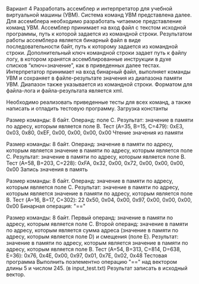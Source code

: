 Вариант 4
Разработать ассемблер и интерпретатор для учебной виртуальной машины 
(УВМ). Система команд УВМ представлена далее. 
Для ассемблера необходимо разработать читаемое представление команд 
УВМ. Ассемблер принимает на вход файл с текстом исходной программы, путь к 
которой задается из командной строки. Результатом работы ассемблера является 
бинарный файл в виде последовательности байт, путь к которому задается из 
командной строки. Дополнительный ключ командной строки задает путь к файлу
логу, в котором хранятся ассемблированные инструкции в духе списков 
“ключ=значение”, как в приведенных далее тестах. 
Интерпретатор принимает на вход бинарный файл, выполняет команды УВМ 
и сохраняет в файле-результате значения из диапазона памяти УВМ. Диапазон 
также указывается из командной строки. 
Форматом для файла-лога и файла-результата является xml. 

Необходимо реализовать приведенные тесты для всех команд, а также 
написать и отладить тестовую программу. 
Загрузка константы 

Размер команды: 8 байт. Операнд: поле C. Результат: значение в памяти по 
адресу, которым является поле B. 
Тест (A=35, B=15, C=479): 
0xE3, 0x03, 0x80, 0xEF, 0x00, 0x00, 0x00, 0x00 
Чтение значения из памяти 

Размер команды: 8 байт. Операнд: значение в памяти по адресу, которым 
является значение в памяти по адресу, которым является поле C. Результат: 
значение в памяти по адресу, которым является поле B. 
Тест (A=58, B=203, C=228): 
0xFA, 0x32, 0x00, 0x72, 0x00, 0x00, 0x00, 0x00 
Запись значения в память 

Размер команды: 8 байт. Операнд: значение в памяти по адресу, которым 
является поле C. Результат: значение в памяти по адресу, которым является 
значение в памяти по адресу, которым является поле B. 
Тест (A=16, B=17, C=302): 
22 
0x50, 0x04, 0x00, 0x97, 0x00, 0x00, 0x00, 0x00 
Бинарная операция: "==" 

Размер команды: 8 байт. Первый операнд: значение в памяти по адресу, 
которым является поле C. Второй операнд: значение в памяти по адресу, которым 
является сумма адреса (значение в памяти по адресу, которым является поле D) и 
смещения (поле E). Результат: значение в памяти по адресу, которым является 
значение в памяти по адресу, которым является поле B. 
Тест (A=54, B=313, C=814, D=638, E=36): 
0x76, 0x4E, 0x00, 0x97, 0x01, 0x7E, 0x02, 0x48 
Тестовая программа 
Выполнить поэлементно операцию "==" над вектором длины 5 и числом 245. (в input_test.txt)
Результат записать в исходный вектор.
